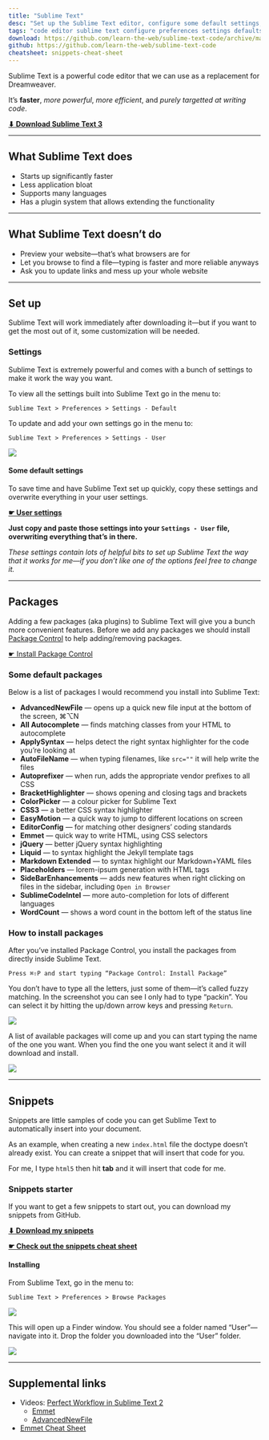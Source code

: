 ```yaml
---
title: "Sublime Text"
desc: "Set up the Sublime Text editor, configure some default settings, and install packages for the most efficiency."
tags: "code editor sublime text configure preferences settings defaults install packages"
download: https://github.com/learn-the-web/sublime-text-code/archive/master.zip
github: https://github.com/learn-the-web/sublime-text-code
cheatsheet: snippets-cheat-sheet
---
```


Sublime Text is a powerful code editor that we can use as a replacement for Dreamweaver.

It’s **faster**, *more powerful*, *more efficient*, and *purely targetted at writing code*.

**[⬇ Download Sublime Text 3](http://www.sublimetext.com/3)**

---

## What Sublime Text does

- Starts up significantly faster
- Less application bloat
- Supports many languages
- Has a plugin system that allows extending the functionality

---

## What Sublime Text doesn’t do

- Preview your website—that’s what browsers are for
- Let you browse to find a file—typing is faster and more reliable anyways
- Ask you to update links and mess up your whole website

---

## Set up

Sublime Text will work immediately after downloading it—but if you want to get the most out of it, some customization will be needed.

### Settings

Sublime Text is extremely powerful and comes with a bunch of settings to make it work the way you want.

To view all the settings built into Sublime Text go in the menu to:

```
Sublime Text > Preferences > Settings - Default
```

To update and add your own settings go in the menu to:

```
Sublime Text > Preferences > Settings - User
```

![](settings-user.png)

#### Some default settings

To save time and have Sublime Text set up quickly, copy these settings and overwrite everything in your user settings.

**[☛ User settings](https://github.com/learn-the-web/sublime-text-code/archive/master.zip)**

**Just copy and paste those settings into  your `Settings - User` file, overwriting everything that’s in there.**

*These settings contain lots of helpful bits to set up Sublime Text the way that it works for me—if you don’t like one of the options feel free to change it.*

---

## Packages

Adding a few packages (aka plugins) to Sublime Text will give you a bunch more convenient features.
Before we add any packages we should install [Package Control](https://sublime.wbond.net/) to help adding/removing packages.

[☛ Install Package Control](https://sublime.wbond.net/installation)

### Some default packages

Below is a list of packages I would recommend you install into Sublime Text:

- **AdvancedNewFile** — opens up a quick new file input at the bottom of the screen, ⌘⌥N
- **All Autocomplete** — finds matching classes from your HTML to autocomplete
- **ApplySyntax** — helps detect the right syntax highlighter for the code you’re looking at
- **AutoFileName** — when typing filenames, like `src=""` it will help write the files
- **Autoprefixer** — when run, adds the appropriate vendor prefixes to all CSS
- **BracketHighlighter** — shows opening and closing tags and brackets
- **ColorPicker** — a colour picker for Sublime Text
- **CSS3** — a better CSS syntax highlighter
- **EasyMotion** — a quick way to jump to different locations on screen
- **EditorConfig** — for matching other designers’ coding standards
- **Emmet** — quick way to write HTML, using CSS selectors
- **jQuery** — better jQuery syntax highlighting
- **Liquid** — to syntax highlight the Jekyll template tags
- **Markdown Extended** — to syntax highlight our Markdown+YAML files
- **Placeholders** — lorem-ipsum generation with HTML tags
- **SideBarEnhancements** — adds new features when right clicking on files in the sidebar, including `Open in Browser`
- **SublimeCodeIntel** — more auto-completion for lots of different languages
- **WordCount** — shows a word count in the bottom left of the status line

### How to install packages

After you’ve installed Package Control, you install the packages from directly inside Sublime Text.

```
Press ⌘⇧P and start typing “Package Control: Install Package”
```

You don’t have to type all the letters, just some of them—it’s called fuzzy matching.
In the screenshot you can see I only had to type “packin”.
You can select it by hitting the up/down arrow keys and pressing `Return`.

![](package-control-1.png)

A list of available packages will come up and you can start typing the name of the one you want.
When you find the one you want select it and it will download and install.

![](package-control-2.png)

---

## Snippets

Snippets are little samples of code you can get Sublime Text to automatically insert into your document.

As an example, when creating a new `index.html` file the doctype doesn’t already exist.
You can create a snippet that will insert that code for you.

For me, I type `html5` then hit **tab** and it will insert that code for me.

### Snippets starter

If you want to get a few snippets to start out, you can download my snippets from GitHub.

**[⬇ Download my snippets](https://github.com/thomasjbradley/sublime-snippets/archive/master.zip)**

**[☛ Check out the snippets cheat sheet](/topics/snippets-cheat-sheet/)**

#### Installing

From Sublime Text, go in the menu to:

```
Sublime Text > Preferences > Browse Packages
```

![](browse-packages.png)

This will open up a Finder window. You should see a folder named “User”—navigate into it.
Drop the folder you downloaded into the “User” folder.

![](packages-user.png)

---

## Supplemental links

- Videos: [Perfect Workflow in Sublime Text 2](https://tutsplus.com/course/improve-workflow-in-sublime-text-2/)
	- [Emmet](https://tutsplus.com/lesson/emmet/)
	- [AdvancedNewFile](https://tutsplus.com/lesson/lightning-fast-folder-and-file-creation/)
- [Emmet Cheat Sheet](http://docs.emmet.io/cheat-sheet/)
